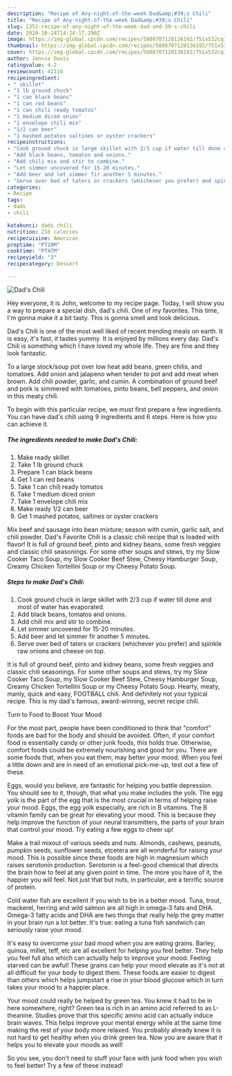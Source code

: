 ```yaml
---
description: "Recipe of Any-night-of-the-week Dad&amp;#39;s Chili"
title: "Recipe of Any-night-of-the-week Dad&amp;#39;s Chili"
slug: 1351-recipe-of-any-night-of-the-week-dad-and-39-s-chili
date: 2020-10-24T14:24:17.290Z
image: https://img-global.cpcdn.com/recipes/5808707120136192/751x532cq70/dads-chili-recipe-main-photo.jpg
thumbnail: https://img-global.cpcdn.com/recipes/5808707120136192/751x532cq70/dads-chili-recipe-main-photo.jpg
cover: https://img-global.cpcdn.com/recipes/5808707120136192/751x532cq70/dads-chili-recipe-main-photo.jpg
author: Jennie Davis
ratingvalue: 4.2
reviewcount: 42116
recipeingredient:
- " skillet"
- "1 lb ground chuck"
- "1 can black beans"
- "1 can red beans"
- "1 can chili ready tomatos"
- "1 medium diced onion"
- "1 envelope chili mix"
- "1/2 can beer"
- "1 mashed potatos saltines or oyster crackers"
recipeinstructions:
- "Cook ground chuck in large skillet with 2/3 cup if water till done and most of water has evaporated."
- "Add black beans, tomatos and onions."
- "Add chili mix and stir to combine."
- "Let simmer uncovered for 15-20 minutes."
- "Add beer and let simmer fir another 5 minutes."
- "Serve over bed of taters or crackers (whichever you prefer) and spinkle raw onions and cheese on top."
categories:
- Recipe
tags:
- dads
- chili

katakunci: dads chili 
nutrition: 216 calories
recipecuisine: American
preptime: "PT20M"
cooktime: "PT47M"
recipeyield: "3"
recipecategory: Dessert

---
```



![Dad&#39;s Chili](https://img-global.cpcdn.com/recipes/5808707120136192/751x532cq70/dads-chili-recipe-main-photo.jpg)

Hey everyone, it is John, welcome to my recipe page. Today, I will show you a way to prepare a special dish, dad&#39;s chili. One of my favorites. This time, I'm gonna make it a bit tasty. This is gonna smell and look delicious.

Dad&#39;s Chili is one of the most well liked of recent trending meals on earth. It is easy, it's fast, it tastes yummy. It is enjoyed by millions every day. Dad&#39;s Chili is something which I have loved my whole life. They are fine and they look fantastic.

To a large stock/soup pot over low heat add beans, green chilis, and tomatoes. Add onion and jalapeno when tender to pot and add meat when brown. Add chili powder, garlic, and cumin. A combination of ground beef and pork is simmered with tomatoes, pinto beans, bell peppers, and onion in this meaty chili.


To begin with this particular recipe, we must first prepare a few ingredients. You can have dad&#39;s chili using 9 ingredients and 6 steps. Here is how you can achieve it.

<!--inarticleads1-->

##### The ingredients needed to make Dad&#39;s Chili:

1. Make ready  skillet
1. Take 1 lb ground chuck
1. Prepare 1 can black beans
1. Get 1 can red beans
1. Take 1 can chili ready tomatos
1. Take 1 medium diced onion
1. Take 1 envelope chili mix
1. Make ready 1/2 can beer
1. Get 1 mashed potatos, saltines or oyster crackers


Mix beef and sausage into bean mixture; season with cumin, garlic salt, and chili powder. Dad&#39;s Favorite Chili is a classic chili recipe that is loaded with flavor! It is full of ground beef, pinto and kidney beans, some fresh veggies and classic chili seasonings. For some other soups and stews, try my Slow Cooker Taco Soup, my Slow Cooker Beef Stew, Cheesy Hamburger Soup, Creamy Chicken Tortellini Soup or my Cheesy Potato Soup. 

<!--inarticleads2-->

##### Steps to make Dad&#39;s Chili:

1. Cook ground chuck in large skillet with 2/3 cup if water till done and most of water has evaporated.
1. Add black beans, tomatos and onions.
1. Add chili mix and stir to combine.
1. Let simmer uncovered for 15-20 minutes.
1. Add beer and let simmer fir another 5 minutes.
1. Serve over bed of taters or crackers (whichever you prefer) and spinkle raw onions and cheese on top.


It is full of ground beef, pinto and kidney beans, some fresh veggies and classic chili seasonings. For some other soups and stews, try my Slow Cooker Taco Soup, my Slow Cooker Beef Stew, Cheesy Hamburger Soup, Creamy Chicken Tortellini Soup or my Cheesy Potato Soup. Hearty, meaty, manly, quick and easy, FOOTBALL chili. And definitely not your typical recipe. This is my dad&#39;s famous, award-winning, secret recipe chili. 

Turn to Food to Boost Your Mood


For the most part, people have been conditioned to think that "comfort" foods are bad for the body and should be avoided. Often, if your comfort food is essentially candy or other junk foods, this holds true. Otherwise, comfort foods could be extremely nourishing and good for you. There are some foods that, when you eat them, may better your mood. When you feel a little down and are in need of an emotional pick-me-up, test out a few of these.

Eggs, would you believe, are fantastic for helping you battle depression. You should see to it, though, that what you make includes the yolk. The egg yolk is the part of the egg that is the most crucial in terms of helping raise your mood. Eggs, the egg yolk especially, are rich in B vitamins. The B vitamin family can be great for elevating your mood. This is because they help improve the function of your neural transmitters, the parts of your brain that control your mood. Try eating a few eggs to cheer up!

Make a trail mixout of various seeds and nuts. Almonds, cashews, peanuts, pumpkin seeds, sunflower seeds, etcetera are all wonderful for raising your mood. This is possible since these foods are high in magnesium which raises serotonin production. Serotonin is a feel-good chemical that directs the brain how to feel at any given point in time. The more you have of it, the happier you will feel. Not just that but nuts, in particular, are a terrific source of protein.

Cold water fish are excellent if you wish to be in a better mood. Tuna, trout, mackerel, herring and wild salmon are all high in omega-3 fats and DHA. Omega-3 fatty acids and DHA are two things that really help the grey matter in your brain run a lot better. It's true: eating a tuna fish sandwich can seriously raise your mood. 

It's easy to overcome your bad mood when you are eating grains. Barley, quinoa, millet, teff, etc are all excellent for helping you feel better. They help you feel full also which can actually help to improve your mood. Feeling starved can be awful! These grains can help your mood elevate as it's not at all difficult for your body to digest them. These foods are easier to digest than others which helps jumpstart a rise in your blood glucose which in turn takes your mood to a happier place.

Your mood could really be helped by green tea. You knew it had to be in here somewhere, right? Green tea is rich in an amino acid referred to as L-theanine. Studies prove that this specific amino acid can actually induce brain waves. This helps improve your mental energy while at the same time making the rest of your body more relaxed. You probably already knew it is not hard to get healthy when you drink green tea. Now you are aware that it helps you to elevate your moods as well!

So you see, you don't need to stuff your face with junk food when you wish to feel better! Try a few of these instead!

